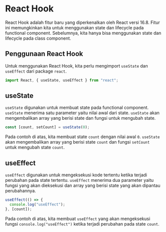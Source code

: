 # React Hook

React Hook adalah fitur baru yang diperkenalkan oleh React versi 16.8. Fitur ini memungkinkan kita untuk menggunakan state dan lifecycle pada functional component. Sebelumnya, kita hanya bisa menggunakan state dan lifecycle pada class component.

## Penggunaan React Hook

Untuk menggunakan React Hook, kita perlu mengimport `useState` dan `useEffect` dari package `react`.

```jsx
import React, { useState, useEffect } from "react";
```

## useState

`useState` digunakan untuk membuat state pada functional component. `useState` menerima satu parameter yaitu nilai awal dari state. `useState` akan mengembalikan array yang berisi state dan fungsi untuk mengubah state.

```jsx
const [count, setCount] = useState(0);
```

Pada contoh di atas, kita membuat state `count` dengan nilai awal `0`. `useState` akan mengembalikan array yang berisi state `count` dan fungsi `setCount` untuk mengubah state `count`.

## useEffect

`useEffect` digunakan untuk mengeksekusi kode tertentu ketika terjadi perubahan pada state tertentu. `useEffect` menerima dua parameter yaitu fungsi yang akan dieksekusi dan array yang berisi state yang akan dipantau perubahannya.

```jsx
useEffect(() => {
  console.log("useEffect");
}, [count]);
```

Pada contoh di atas, kita membuat `useEffect` yang akan mengeksekusi fungsi `console.log("useEffect")` ketika terjadi perubahan pada state `count`.
